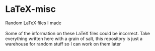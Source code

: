 # LaTeX-misc
Random LaTeX files I made<br><br>
Some of the information on these LaTeX files could be incorrect. Take everything written here with a grain of salt, this repository is just a warehouse for random stuff so I can work on them later
